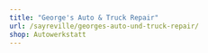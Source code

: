 ```yaml
---
title: "George's Auto & Truck Repair"
url: /sayreville/georges-auto-und-truck-repair/
shop: Autowerkstatt
---
```

